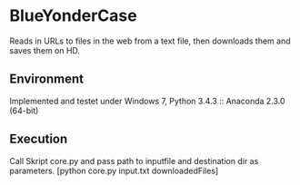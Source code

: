 # BlueYonderCase
Reads in URLs to files in the web from a text file, then downloads them and saves them on HD.

## Environment
Implemented and testet under Windows 7, Python 3.4.3 :: Anaconda 2.3.0 (64-bit)

## Execution
Call Skript core.py and pass path to inputfile and destination dir as parameters.
[python core.py input.txt downloadedFiles]